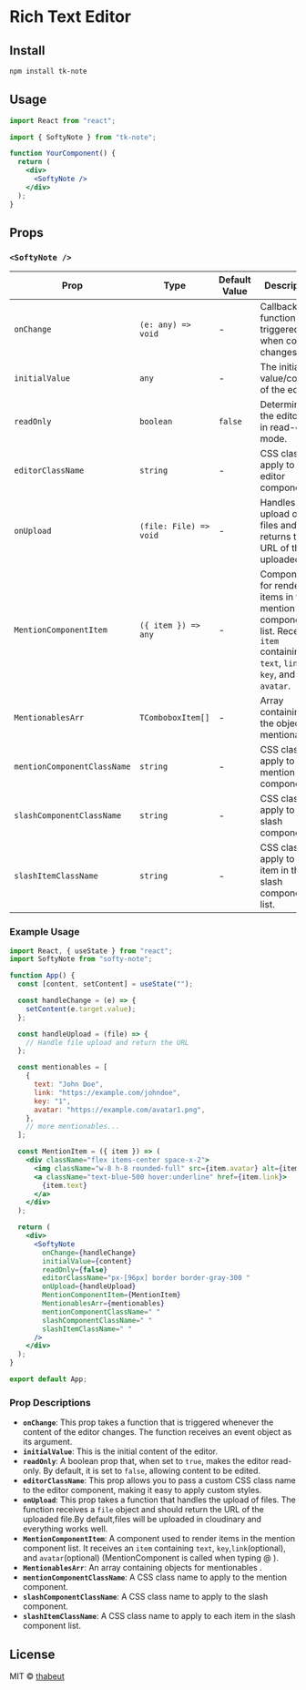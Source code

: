 # Rich Text Editor

## Install

```bash
npm install tk-note
```

## Usage

```jsx
import React from "react";

import { SoftyNote } from "tk-note";

function YourComponent() {
  return (
    <div>
      <SoftyNote />
    </div>
  );
}
```

## Props

### `<SoftyNote />`

| Prop                        | Type                   | Default Value | Description                                                                                                                  |
| --------------------------- | ---------------------- | ------------- | ---------------------------------------------------------------------------------------------------------------------------- |
| `onChange`                  | `(e: any) => void`     | -             | Callback function triggered when content changes.                                                                            |
| `initialValue`              | `any`                  | -             | The initial value/content of the editor.                                                                                     |
| `readOnly`                  | `boolean`              | `false`       | Determines if the editor is in read-only mode.                                                                               |
| `editorClassName`           | `string`               | -             | CSS class to apply to the editor component.                                                                                  |
| `onUpload`                  | `(file: File) => void` | -             | Handles the upload of files and returns the URL of the uploaded file.                                                        |
| `MentionComponentItem`      | `({ item }) => any`    | -             | Component for rendering items in the mention component list. Receives `item` containing `text`, `link`, `key`, and `avatar`. |
| `MentionablesArr`           | `TComboboxItem[]`      | -             | Array containing the objects of mentionables.                                                                                |
| `mentionComponentClassName` | `string`               | -             | CSS class to apply to the mention component.                                                                                 |
| `slashComponentClassName`   | `string`               | -             | CSS class to apply to the slash component.                                                                                   |
| `slashItemClassName`        | `string`               | -             | CSS class to apply to each item in the slash component list.                                                                 |

### Example Usage

```jsx
import React, { useState } from "react";
import SoftyNote from "softy-note";

function App() {
  const [content, setContent] = useState("");

  const handleChange = (e) => {
    setContent(e.target.value);
  };

  const handleUpload = (file) => {
    // Handle file upload and return the URL
  };

  const mentionables = [
    {
      text: "John Doe",
      link: "https://example.com/johndoe",
      key: "1",
      avatar: "https://example.com/avatar1.png",
    },
    // more mentionables...
  ];

  const MentionItem = ({ item }) => (
    <div className="flex items-center space-x-2">
      <img className="w-8 h-8 rounded-full" src={item.avatar} alt={item.text} />
      <a className="text-blue-500 hover:underline" href={item.link}>
        {item.text}
      </a>
    </div>
  );

  return (
    <div>
      <SoftyNote
        onChange={handleChange}
        initialValue={content}
        readOnly={false}
        editorClassName="px-[96px] border border-gray-300 "
        onUpload={handleUpload}
        MentionComponentItem={MentionItem}
        MentionablesArr={mentionables}
        mentionComponentClassName=" "
        slashComponentClassName=" "
        slashItemClassName=" "
      />
    </div>
  );
}

export default App;
```

### Prop Descriptions

- **`onChange`**: This prop takes a function that is triggered whenever the content of the editor changes. The function receives an event object as its argument.
- **`initialValue`**: This is the initial content of the editor.
- **`readOnly`**: A boolean prop that, when set to `true`, makes the editor read-only. By default, it is set to `false`, allowing content to be edited.
- **`editorClassName`**: This prop allows you to pass a custom CSS class name to the editor component, making it easy to apply custom styles.
- **`onUpload`**: This prop takes a function that handles the upload of files. The function receives a `file` object and should return the URL of the uploaded file.By default,files will be uploaded in cloudinary and everything works well.
- **`MentionComponentItem`**: A component used to render items in the mention component list. It receives an `item` containing `text`, `key`,`link`(optional), and `avatar`(optional) (MentionComponent is called when typing @ ).
- **`MentionablesArr`**: An array containing objects for mentionables .
- **`mentionComponentClassName`**: A CSS class name to apply to the mention component.
- **`slashComponentClassName`**: A CSS class name to apply to the slash component.
- **`slashItemClassName`**: A CSS class name to apply to each item in the slash component list.

## License

MIT © [thabeut](https://github.com/BaytaX)
